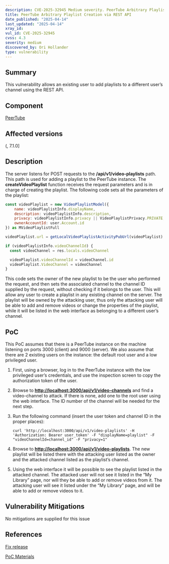 ```yaml
---
description: CVE-2025-32945 Medium severity. PeerTube Arbitrary Playlist Creation via REST API
title: PeerTube Arbitrary Playlist Creation via REST API
date_published: "2025-04-14"
last_updated: "2025-04-14"
xray_id:
vul_id: CVE-2025-32945
cvss: 4.3
severity: medium
discovered_by: Ori Hollander
type: vulnerability
---
```

## Summary
This vulnerability allows an existing user to add playlists to a different user’s channel using the REST API.

## Component

[PeerTube](https://github.com/Chocobozzz/PeerTube)



## Affected versions

(, 7.1.0]



## Description

The server listens for POST requests to the **/api/v1/video-playlists** path. This path is used for adding a playlist to the PeerTube instance. The **createVideoPlaylist** function receives the request parameters and is in charge of creating the playlist. The following code sets all the parameters of the playlist:

```js
const videoPlaylist = new VideoPlaylistModel({
    name: videoPlaylistInfo.displayName,
    description: videoPlaylistInfo.description,
    privacy: videoPlaylistInfo.privacy || VideoPlaylistPrivacy.PRIVATE,
    ownerAccountId: user.Account.id
}) as MVideoPlaylistFull

videoPlaylist.url = getLocalVideoPlaylistActivityPubUrl(videoPlaylist) // We use the UUID, so set the URL after building the object

if (videoPlaylistInfo.videoChannelId) {
  const videoChannel = res.locals.videoChannel

  videoPlaylist.videoChannelId = videoChannel.id
  videoPlaylist.VideoChannel = videoChannel
}

```

This code sets the owner of the new playlist to be the user who performed the request, and then sets the associated channel to the channel ID supplied by the request, without checking if it belongs to the user. This will allow any user to create a playlist in any existing channel on the server. The playlist will be owned by the attacking user, thus only the attacking user will be able to add and remove videos or change the properties of the playlist, while it will be listed in the web interface as belonging to a different user’s channel.



## PoC

This PoC assumes that there is a PeerTube instance on the machine listening on ports 3000 (client) and 9000 (server). We also assume that there are 2 existing users on the instance: the default root user and a low privileged user.



1. First, using a browser, log in to the PeerTube instance with the low privileged user’s credentials, and use the inspection screen to copy the authorization token of the user.

1. Browse to [**http://localhost:3000/api/v1/video-channels**](http://localhost:3000/api/v1/video-channels) and find a video-channel to attack. If there is none, add one to the root user using the web interface. The ID number of the channel will be needed for the next step.

1. Run the following command (insert the user token and channel ID in the proper places):

   ```
   curl 'http://localhost:3000/api/v1/video-playlists' -H 'Authorization: Bearer user_token' -F "displayName=playlist" -F "videoChannelId=channel_id" -F "privacy=1"
   ```

   

1. Browse to [**http://localhost:3000/api/v1/video-playlists**](http://localhost:3000/api/v1/video-playlists). The new playlist will be listed there with the attacking user listed as the owner and the attacked channel listed as the playlist’s channel.

1. Using the web interface it will be possible to see the playlist listed in the attacked channel. The attacked user will not see it listed in the “My Library” page, nor will they be able to add or remove videos from it. The attacking user will see it listed under the “My Library” page, and will be able to add or remove videos to it.



## Vulnerability Mitigations

No mitigations are supplied for this issue



## References

[Fix release](https://github.com/Chocobozzz/PeerTube/releases/tag/v7.1.1)

[PoC Materials](https://drive.google.com/file/d/1zmXFNutT4ACOJZGmxhU22nhu9Fbn4ui2/view?usp=drive_link)
